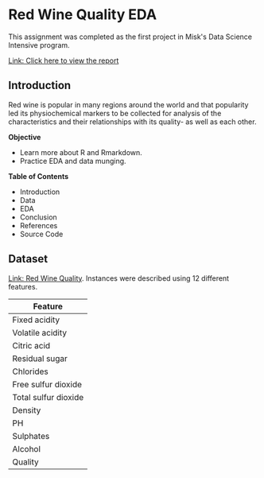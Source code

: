 # Red Wine Quality EDA

This assignment was completed as the first project in Misk's Data Science Intensive program.

[Link: Click here to view the report](https://mo-salamah.github.io/Red-Wie-Quality-EDA/)

## Introduction

Red wine is popular in many regions around the world and that popularity led its physiochemical markers to be collected for analysis of the characteristics and their relationships with its quality- as well as each other. 

**Objective**

 - Learn more about R and Rmarkdown.
 - Practice EDA and data munging.

 **Table of Contents**
 - Introduction
 - Data
 - EDA
 - Conclusion
 - References
 - Source Code

## Dataset

[Link: Red Wine Quality](https://www.kaggle.com/datasets/uciml/red-wine-quality-cortez-et-al-2009). Instances were described using 12 different features.

Feature| 
---|
Fixed acidity | 
Volatile acidity |
Citric acid |
Residual sugar | 
Chlorides |
Free sulfur dioxide |
Total sulfur dioxide |
Density |
PH |
Sulphates |
Alcohol |
Quality|



